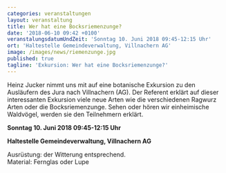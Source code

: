 ```yaml
---
categories: veranstaltungen
layout: veranstaltung
title: Wer hat eine Bocksriemenzunge?
date: '2018-06-10 09:42 +0100'
veranstalungsdatumUndZeit: 'Sonntag 10. Juni 2018 09:45-12:15 Uhr'
ort: 'Haltestelle Gemeindeverwaltung, Villnachern AG'
image: /images/news/riemenzunge.jpg
published: true
tagline: 'Exkursion: Wer hat eine Bocksriemenzunge?'
---
```


Heinz Jucker nimmt uns mit auf eine botanische Exkursion zu den Ausläufern des Jura nach Villnachern (AG).
Der Referent erklärt auf dieser interessanten Exkursion viele neue Arten wie die verschiedenen Ragwurz Arten oder die Bocksriemenzunge.
Sehen oder hören wir einheimische Waldvögel, werden sie den Teilnehmern erklärt. 

**Sonntag 10. Juni 2018 09:45-12:15 Uhr**

**Haltestelle Gemeindeverwaltung, Villnachern AG**

Ausrüstung: der Witterung entsprechend.  
Material: Fernglas oder Lupe

